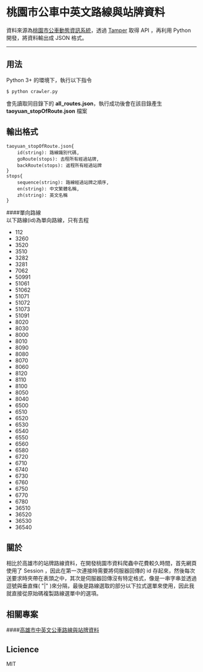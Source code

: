 桃園市公車中英文路線與站牌資料
===================

資料來源為[桃園市公車動態資訊系統](http://ebus.tycg.gov.tw/Taoyuan/Dybus.aspx)，透過 [Tamper](https://chrome.google.com/webstore/detail/tamper-chrome-extension/hifhgpdkfodlpnlmlnmhchnkepplebkb) 取得 API ，再利用 Python 開發，將資料輸出成 JSON 格式。

----------

用法
-------------
Python 3+ 的環境下，執行以下指令

    $ python crawler.py

會先讀取同目錄下的 **all_routes.json**，執行成功後會在該目錄產生 **taoyuan_stopOfRoute.json** 檔案

輸出格式
-------------

    taoyuan_stopOfRoute.json{     
	    id(string): 路線識別代碼,
        goRoute(stops): 去程所有經過站牌,
        backRoute(stops): 返程所有經過站牌
    }
    stops{ 	
	    sequence(string): 路線經過站牌之順序,
        en(string): 中文繁體名稱,
        zh(string): 英文名稱  
    }
####單向路線    
以下路線(id)為單向路線，只有去程

 - 112 
 - 3260 
 - 3520 
 - 3510 
 - 3282 
 - 3281 
 - 7062 
 - 50991 
 - 51061 
 - 51062 
 - 51071 
 - 51072 
 - 51073
 - 51091 
 - 8020 
 - 8030 
 - 8000 
 - 8010 
 - 8090 
 - 8080 
 - 8070 
 - 8060 
 - 8120 
 - 8110 
 - 8100 
 - 8050
 - 8040 
 - 6500 
 - 6510 
 - 6520 
 - 6530 
 - 6540 
 - 6550 
 - 6560 
 - 6580 
 - 6720 
 - 6710 
 - 6740 
 - 6730 
 - 6760
 - 6750 
 - 6770 
 - 6780 
 - 36510 
 - 36520 
 - 36530 
 - 36540

關於
-------------
相比於高雄市的站牌路線資料，在開發桃園市資料爬蟲中花費較久時間，首先網頁使用了 Session ，因此在第一次連接時需要將伺服器回傳的 id 存起來，然後每次送要求時夾帶在表頭之中，其次是伺服器回傳沒有特定格式，像是一串字串並透過逗號與垂直條( "|" )來分隔，最後是路線選取的部分以下拉式選單來使用，因此我就直接從原始碼複製路線選單中的選項。

相關專案
-------------
####[高雄市中英文公車路線與站牌資料](https://github.com/mattlin4567/Kaohsiung-bus-opendata)

Licience
-------------
MIT